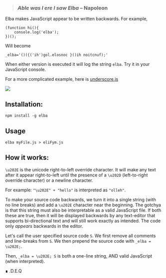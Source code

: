 > ### *Able was I ere I saw Elba* – Napoleon

Elba makes JavaScript appear to be written backwards. For example,

```
(function hi(){
    console.log('elba');
})();
```

Will become

```
_elba='‮';(function hi(){ console.log('hi')})()
```

When either version is executed it will log the string `elba`. Try it in your JavaScript console.

For a more complicated example, here is [underscore.js](https://gist.githubusercontent.com/dmvaldman/8238a65a460ffea046888c1872db66f5/raw/cd70b743086164b8db0fa2c3cc9ef0b13f3b3fc7/erocsrednu.js)

<img src="http://i.imgur.com/yZxfEx3.png">

## Installation:

```
npm install -g elba
```

## Usage

```
elba myFile.js > eliFym.js
```

## How it works:

`\u202E` is the unicode right-to-left override character.
It will make any text after it appear right-to-left until the presence of
a `\u202D` (left-to-right override character) or a newline character.

For example: `"\u202E" + "hello"` is interpreted as `"olleh"`.

To make your source code backwards, we turn it into a single string (with no line breaks) and add a `\u202E` character
near the beginning. The gotchya is that this string must also be interpretable as a valid JavaScript file.
If both these are true, then it will be displayed backwards by any text-editor that supports
bi-directional text and will still work exactly as intended. The code only _appears_ backwards in the editor.

Let's call the user specified source code `S`. We first remove all comments and line-breaks from `S`. We then prepend the source code with
`_elba = \u202E;`.

Then, `_elba = \u202E; S` is both a one-line string, AND valid JavaScript (when interpreted).

∎ .D.E.Q
